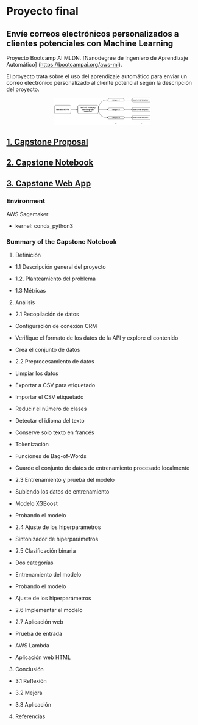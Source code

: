 # Proyecto final
## Envíe correos electrónicos personalizados a clientes potenciales con Machine Learning

Proyecto Bootcamp AI MLDN. [Nanodegree de Ingeniero de Aprendizaje Automático] (https://bootcampai.org/aws-ml).

El proyecto trata sobre el uso del aprendizaje automático para enviar un correo electrónico personalizado al cliente potencial según la descripción del proyecto.

<p align="center">
  <img src="./img/workflow-overview.png" width="50%">
</p>

## [1. Capstone Proposal](https://github.com/suryasanchez/machine-learning-engineer-nanodegree/tree/master/P3-capstone-project/Capstone-Proposal.pdf)

## [2. Capstone Notebook](https://github.com/suryasanchez/machine-learning-engineer-nanodegree/tree/master/P3-capstone-project/Capstone-Notebook.ipynb)

## [3. Capstone Web App](https://github.com/suryasanchez/machine-learning-engineer-nanodegree/tree/master/P3-capstone-project/index.html)

### Environment

 AWS Sagemaker
* kernel: conda_python3

### Summary of the Capstone Notebook
1. Definición

* 1.1 Descripción general del proyecto

* 1.2. Planteamiento del problema

* 1.3 Métricas

2. Análisis

* 2.1 Recopilación de datos
* Configuración de conexión CRM
* Verifique el formato de los datos de la API y explore el contenido
* Crea el conjunto de datos

* 2.2 Preprocesamiento de datos
* Limpiar los datos
* Exportar a CSV para etiquetado
* Importar el CSV etiquetado
* Reducir el número de clases
* Detectar el idioma del texto
* Conserve solo texto en francés
* Tokenización
* Funciones de Bag-of-Words
* Guarde el conjunto de datos de entrenamiento procesado localmente

* 2.3 Entrenamiento y prueba del modelo
* Subiendo los datos de entrenamiento
* Modelo XGBoost
* Probando el modelo

* 2.4 Ajuste de los hiperparámetros
* Sintonizador de hiperparámetros

* 2.5 Clasificación binaria
* Dos categorías
* Entrenamiento del modelo
* Probando el modelo
* Ajuste de los hiperparámetros

* 2.6 Implementar el modelo

* 2.7 Aplicación web
* Prueba de entrada
* AWS Lambda
* Aplicación web HTML


3. Conclusión

* 3.1 Reflexión

* 3.2 Mejora

* 3.3 Aplicación

4. Referencias